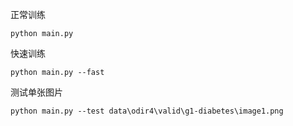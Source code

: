 正常训练
```
python main.py
```

快速训练
```
python main.py --fast
```

测试单张图片
```
python main.py --test data\odir4\valid\g1-diabetes\image1.png
```
